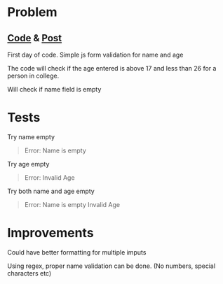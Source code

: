 # Problem
## <a href="https://github.com/sohrabhamza/Days-of-code-JS/tree/main/Day%201">Code</a> & <a href="https://www.linkedin.com/posts/sohrab-hamza-ab13151a5_vitbhopalgaming-daysofcode-day1-activity-7018246918367535104-FUgT?utm_source=share&utm_medium=member_desktop">Post</a>

First day of code. Simple js form validation for name and age

The code will check if the age entered is above 17 and less than 26 for a person in college. 

Will check if name field is empty

# Tests

Try name empty

> Error: Name is empty

Try age empty

> Error: Invalid Age

Try both name and age empty

> Error: Name is empty Invalid Age

# Improvements

Could have better formatting for multiple imputs

Using regex, proper name validation can be done. (No numbers, special characters etc)


